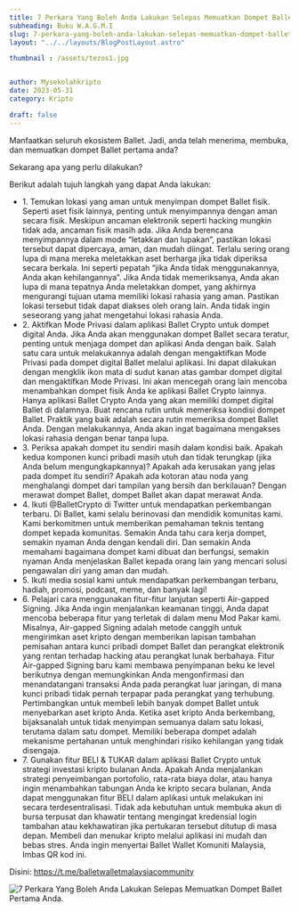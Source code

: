 ```yaml
---
title: 7 Perkara Yang Boleh Anda Lakukan Selepas Memuatkan Dompet Ballet Pertama Anda.
subheading: Buku W.A.G.M.I
slug: 7-perkara-yang-boleh-anda-lakukan-selepas-memuatkan-dompet-ballet-pertama-anda
layout: "../../layouts/BlogPostLayout.astro"

thumbnail : /assets/tezos1.jpg


author: Mysekolahkripto
date: 2023-05-31
category: Kripto

draft: false
---
```



Manfaatkan seluruh ekosistem Ballet. Jadi, anda telah menerima, membuka, dan memuatkan dompet Ballet pertama anda?

Sekarang apa yang perlu dilakukan?

Berikut adalah tujuh langkah yang dapat Anda lakukan:

<ul class="pl-4"> <li class="my-2"> 1. Temukan lokasi yang aman untuk menyimpan dompet Ballet fisik. Seperti aset fisik lainnya, penting untuk menyimpannya dengan aman secara fisik. Meskipun ancaman elektronik seperti hacking mungkin tidak ada, ancaman fisik masih ada. Jika Anda berencana menyimpannya dalam mode “letakkan dan lupakan”, pastikan lokasi tersebut dapat dipercaya, aman, dan mudah diingat. Terlalu sering orang lupa di mana mereka meletakkan aset berharga jika tidak diperiksa secara berkala. Ini seperti pepatah “jika Anda tidak menggunakannya, Anda akan kehilangannya”. Jika Anda tidak memeriksanya, Anda akan lupa di mana tepatnya Anda meletakkan dompet, yang akhirnya mengurangi tujuan utama memiliki lokasi rahasia yang aman. Pastikan lokasi tersebut tidak dapat diakses oleh orang lain. Anda tidak ingin seseorang yang jahat mengetahui lokasi rahasia Anda. </li>

<li class="my-2"> 2. Aktifkan Mode Privasi dalam aplikasi Ballet Crypto untuk dompet digital Anda. Jika Anda akan menggunakan dompet Ballet secara teratur, penting untuk menjaga dompet dan aplikasi Anda dengan baik. Salah satu cara untuk melakukannya adalah dengan mengaktifkan Mode Privasi pada dompet digital Ballet melalui aplikasi. Ini dapat dilakukan dengan mengklik ikon mata di sudut kanan atas gambar dompet digital dan mengaktifkan Mode Privasi. Ini akan mencegah orang lain mencoba menambahkan dompet fisik Anda ke aplikasi Ballet Crypto lainnya. Hanya aplikasi Ballet Crypto Anda yang akan memiliki dompet digital Ballet di dalamnya. Buat rencana rutin untuk memeriksa kondisi dompet Ballet. Praktik yang baik adalah secara rutin memeriksa dompet Ballet Anda. Dengan melakukannya, Anda akan ingat bagaimana mengakses lokasi rahasia dengan benar tanpa lupa. </li>

<li class="my-2"> 3. Periksa apakah dompet itu sendiri masih dalam kondisi baik. Apakah kedua komponen kunci pribadi masih utuh dan tidak terungkap (jika Anda belum mengungkapkannya)? Apakah ada kerusakan yang jelas pada dompet itu sendiri? Apakah ada kotoran atau noda yang menghalangi dompet dari tampilan yang bersih dan berkilauan? Dengan merawat dompet Ballet, dompet Ballet akan dapat merawat Anda. </li>

<li class="my-2"> 4. Ikuti @BalletCrypto di Twitter untuk mendapatkan perkembangan terbaru. Di Ballet, kami selalu berinovasi dan mendidik komunitas kami. Kami berkomitmen untuk memberikan pemahaman teknis tentang dompet kepada komunitas. Semakin Anda tahu cara kerja dompet, semakin nyaman Anda dengan kendali diri. Dan semakin Anda memahami bagaimana dompet kami dibuat dan berfungsi, semakin nyaman Anda menjelaskan Ballet kepada orang lain yang mencari solusi pengawalan diri yang aman dan mudah. </li>

<li class="my-2"> 5. Ikuti media sosial kami untuk mendapatkan perkembangan terbaru, hadiah, promosi, podcast, meme, dan banyak lagi! </li>

<li class="my-2"> 6. Pelajari cara menggunakan fitur-fitur lanjutan seperti Air-gapped Signing. Jika Anda ingin menjalankan keamanan tinggi, Anda dapat mencoba beberapa fitur yang terletak di dalam menu Mod Pakar kami. Misalnya, Air-gapped Signing adalah metode canggih untuk mengirimkan aset kripto dengan memberikan lapisan tambahan pemisahan antara kunci pribadi dompet Ballet dan perangkat elektronik yang rentan terhadap hacking atau perangkat lunak berbahaya. Fitur Air-gapped Signing baru kami membawa penyimpanan beku ke level berikutnya dengan memungkinkan Anda mengonfirmasi dan menandatangani transaksi Anda pada perangkat luar jaringan, di mana kunci pribadi tidak pernah terpapar pada perangkat yang terhubung. Pertimbangkan untuk membeli lebih banyak dompet Ballet untuk menyebarkan aset kripto Anda. Ketika aset kripto Anda berkembang, bijaksanalah untuk tidak menyimpan semuanya dalam satu lokasi, terutama dalam satu dompet. Memiliki beberapa dompet adalah mekanisme pertahanan untuk menghindari risiko kehilangan yang tidak disengaja. </li>

<li class="my-2"> 7. Gunakan fitur BELI & TUKAR dalam aplikasi Ballet Crypto untuk strategi investasi kripto bulanan Anda. Apakah Anda menjalankan strategi penyeimbangan portofolio, rata-rata biaya dolar, atau hanya ingin menambahkan tabungan Anda ke kripto secara bulanan, Anda dapat menggunakan fitur BELI dalam aplikasi untuk melakukan ini secara terdesentralisasi. Tidak ada kebutuhan untuk membuka akun di bursa terpusat dan khawatir tentang mengingat kredensial login tambahan atau kekhawatiran jika pertukaran tersebut ditutup di masa depan. Membeli dan menukar kripto melalui aplikasi ini mudah dan bebas stres.
Anda ingin menyertai Ballet Wallet Komuniti Malaysia, Imbas QR kod ini.</li> </ul>

Disini: https://t.me/balletwalletmalaysiacommunity

<img src="/assets/BP5-ballet-wallet.webp" alt="7 Perkara Yang Boleh Anda Lakukan Selepas Memuatkan Dompet Ballet Pertama Anda." class="pt-4 w-1/2 mx-auto rounded-md">
